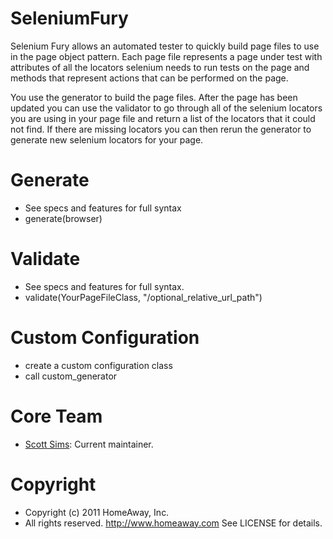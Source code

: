 SeleniumFury
=========
 Selenium Fury allows an automated tester to quickly build page files to use in the page object pattern.  Each page file represents
a page under test with attributes of all the locators selenium needs to run tests on the page and methods that represent
actions that can be performed on the page.

You use the generator to build the page files. After the page has been updated you can use the validator to go through
all of the selenium locators you are using in your page file and return a list of the locators that it could not find.
If there are missing locators you can then rerun the generator to generate new selenium locators for your page.


Generate
=========
*  See specs and features for full syntax
*  generate(browser)


Validate
=========
*  See specs and features for full syntax.
*  validate(YourPageFileClass, "/optional_relative_url_path")

Custom Configuration
=========

* create a custom configuration class
* call custom_generator

Core Team
=========

 * [Scott Sims](http://scottcsims.com/): Current maintainer.

Copyright
=========
* Copyright (c) 2011 HomeAway, Inc.
* All rights reserved.  http://www.homeaway.com
  See LICENSE for details.
